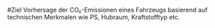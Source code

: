 #Ziel
Vorhersage der CO₂-Emissionen eines Fahrzeugs basierend auf technischen Merkmalen wie PS, Hubraum, Kraftstofftyp etc.
